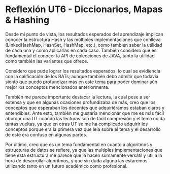 # Reflexión UT6 - Diccionarios, Mapas & Hashing

Desde mi punto de vista, los resultados esperados del aprendizaje implican conocer la estructura Hash y las múltiples
implementaciones que conlleva (LinkedHashMap, HashSet, HashMap, etc.), como también saber la utilidad de cada una y como
aplicarlas en cada caso. También considero que es fundamental el conocer la API de colecciones de JAVA, tanto la utilidad
como también las variantes que ofrece.

Considero que pude lograr los resultados esperados, lo cual se evidiencia con la calificación de los RATs; aunque 
también debo admitir que todavía siento que puedo profundizar más en este tema para poder dominar aún mejor los conceptos
mencionados anteriormente.

También me parece importante destacar la lectura, la cual pese a ser extensa y que en algunas ocasiones profundizaba de más,
creo que los conceptos que esperaban los decentes que adquiriéramos estaban claros y entendibles. Ante esto, también me
gustaría mencionar que me es más fácil abordar una UT cuando las lecturas son de fácil compresión y el tema no da tantas
vueltas, ya que en otras UT se me ha complicado adquirir los conceptos porque era la primera vez que leía sobre el tema y
el desarrollo de este era confuso en algunas partes.

Por último, creo que es un tema fundamental en cuanto a algoritmos y estructuras de datos se refiere, ya que las multiples 
implementaciones que tiene esta estructura me parece que la hacen sumamente versátil y útil a la hora de desarrollar 
algoritmos, y que sin duda alguna las estaremos utilizando tanto en un futuro académico como profesional.
